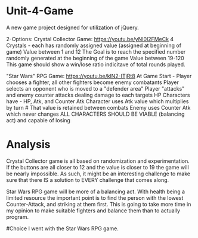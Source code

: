 # Unit-4-Game
A new game project designed for utilization of jQuery.

2-Options:
Crystal Collector Game: https://youtu.be/yNI0l2FMeCk
4 Crystals - each has randomly assigned value (assigned at beginning of game)
  Value between 1 and 12
The Goal is to reach the specified number randomly generated at the beginning of the game
  Value between 19-120
This game should show a win/lose ratio indicitave of total rounds played.

"Star Wars" RPG Game: https://youtu.be/klN2-ITjRt8
At Game Start - Player chooses a fighter, all other fighters become enemy combatants
  Player selects an opponent who is moved to a "defender area"
  Player "attacks" and enemy counter attacks dealing damage to each targets HP
  Characters have - HP, Atk, and Counter Atk
    Character uses Atk value which multiplies by turn #
      That value is retained between combats
    Enemy uses Counter Atk which never changes
   ALL CHARACTERS SHOULD BE VIABLE (balancing act) and capable of losing
   
# Analysis
Crystal Collector game is all based on randomization and experimentation. If the buttons are all closer to 12 and the value is closer to 19 the game will be nearly impossible. As such, it might be an interesting challenge to make sure that there IS a solution to EVERY challenge that comes along.

Star Wars RPG game will be more of a balancing act. With health being a limited resource the important point is to find the person with the lowest Counter-Attack, and striking at them first. This is going to take more time in my opinion to make suitable fighters and balance them than to actually program.

#Choice
I went with the Star Wars RPG game.
